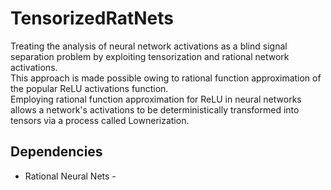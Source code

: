 # TensorizedRatNets
Treating the analysis of neural network activations as a blind signal separation problem by exploiting tensorization and rational network activations.  
This approach is made possible owing to rational function approximation of the popular ReLU activations function.  
Employing rational function approximation for ReLU in neural networks allows a network's activations to be deterministically transformed into tensors via a process called Lownerization.  

## Dependencies
- Rational Neural Nets - 
